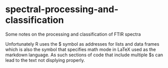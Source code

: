 # spectral-processing-and-classification
Some notes on the processing and classification of FTIR spectra

Unfortunately R uses the $ symbol as addresses for lists and data frames which is also the symbol that specifies math mode in LaTeX used as the markdown language. As such sections of code that include multiple $s can lead to the text not displying properly.
